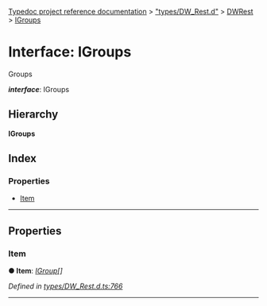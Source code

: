 [Typedoc project reference documentation](../README.md) > ["types/DW_Rest.d"](../modules/_types_dw_rest_d_.md) > [DWRest](../modules/_types_dw_rest_d_.dwrest.md) > [IGroups](../interfaces/_types_dw_rest_d_.dwrest.igroups.md)

# Interface: IGroups

Groups

*__interface__*: IGroups

## Hierarchy

**IGroups**

## Index

### Properties

* [Item](_types_dw_rest_d_.dwrest.igroups.md#item)

---

## Properties

<a id="item"></a>

###  Item

**● Item**: *[IGroup](_types_dw_rest_d_.dwrest.igroup.md)[]*

*Defined in [types/DW_Rest.d.ts:766](https://github.com/DocuWare/REST-Sample-TS/blob/22cf36b/src/types/DW_Rest.d.ts#L766)*

___

